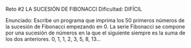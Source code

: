 Reto #2
LA SUCESIÓN DE FIBONACCI
Dificultad: DIFÍCIL

Enunciado: Escribe un programa que imprima los 50 primeros números de la sucesión de Fibonacci empezando en 0.
La serie Fibonacci se compone por una sucesión de números en la que el siguiente siempre es la suma de los dos anteriores.
0, 1, 1, 2, 3, 5, 8, 13...